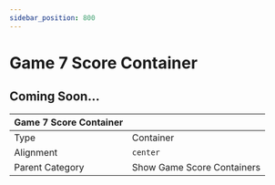 ```yaml
---
sidebar_position: 800
---
```

    
# Game 7 Score Container

## Coming Soon...

|     Game 7 Score Container  ||
| -------- | ------- |
| Type  |  Container | Visibility | Image | Text  |
| Alignment |  `center`     |
| Parent Category    | Show Game Score Containers    |
